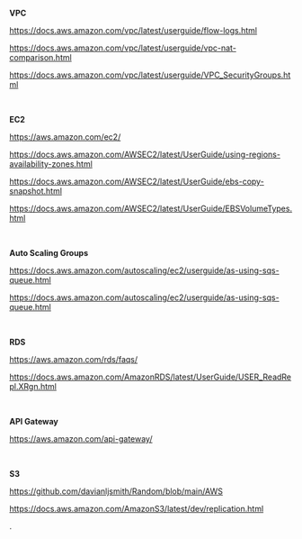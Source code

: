 **VPC**

https://docs.aws.amazon.com/vpc/latest/userguide/flow-logs.html

https://docs.aws.amazon.com/vpc/latest/userguide/vpc-nat-comparison.html

https://docs.aws.amazon.com/vpc/latest/userguide/VPC_SecurityGroups.html

&nbsp; 

**EC2**

https://aws.amazon.com/ec2/

https://docs.aws.amazon.com/AWSEC2/latest/UserGuide/using-regions-availability-zones.html

https://docs.aws.amazon.com/AWSEC2/latest/UserGuide/ebs-copy-snapshot.html

https://docs.aws.amazon.com/AWSEC2/latest/UserGuide/EBSVolumeTypes.html

&nbsp; 

**Auto Scaling Groups**

https://docs.aws.amazon.com/autoscaling/ec2/userguide/as-using-sqs-queue.html

https://docs.aws.amazon.com/autoscaling/ec2/userguide/as-using-sqs-queue.html

&nbsp;

**RDS**

https://aws.amazon.com/rds/faqs/

https://docs.aws.amazon.com/AmazonRDS/latest/UserGuide/USER_ReadRepl.XRgn.html

&nbsp; 


**API Gateway**

https://aws.amazon.com/api-gateway/

&nbsp; 

**S3**

https://github.com/davianljsmith/Random/blob/main/AWS

https://docs.aws.amazon.com/AmazonS3/latest/dev/replication.html

.
